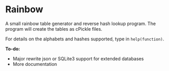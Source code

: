 Rainbow
=======

A small rainbow table generator and reverse hash lookup program. The program will create the tables as cPickle files.

For details on the alphabets and hashes supported, type in `help(function)`. 

**To-do:** 
- Major rewrite json or SQLite3 support for extended databases
- More documentation

